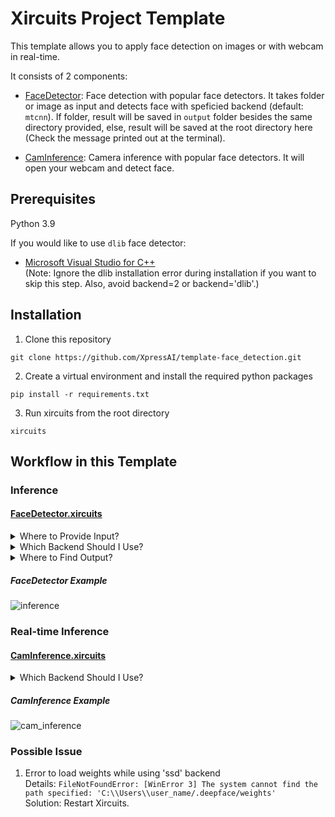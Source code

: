 # Xircuits Project Template

This template allows you to apply face detection on images or with webcam in real-time.

It consists of 2 components:

- [FaceDetector](/xai_components/xai_face_detection/detector.py#L54): Face detection with popular face detectors. It takes folder or image as input and detects face with speficied backend (default: `mtcnn`). If folder, result will be saved in `output` folder besides the same directory provided, else, result will be saved at the root directory here (Check the message printed out at the terminal).

- [CamInference](/xai_components/xai_face_detection/detector.py#L195): Camera inference with popular face detectors. It will open your webcam and detect face.

## Prerequisites

Python 3.9

If you would like to use `dlib` face detector: <br>
- [Microsoft Visual Studio for C++](https://visualstudio.microsoft.com/thank-you-for-downloading-visual-studio-for-cplusplus/?sku=Community&rel=16&rid=30005) <br>
(Note: Ignore the dlib installation error during installation if you want to skip this step. Also, avoid backend=2 or backend='dlib'.)

## Installation

1. Clone this repository

```
git clone https://github.com/XpressAI/template-face_detection.git
```

2. Create a virtual environment and install the required python packages

```
pip install -r requirements.txt
```

3. Run xircuits from the root directory

```
xircuits
```

## Workflow in this Template

### Inference

#### [FaceDetector.xircuits](/xircuits-workflows/FaceDetector.xircuits)

<details>
<summary>Where to Provide Input?</summary>

Input is taken by `img_path` of Component `FaceDetector`. Check out the [example](#facedetector-example) below.

You may provide folder or image file as input. Relative path or absolute path both are accepted (Noted that your folder in path should be separated by `/`).

</details>

<details>
<summary>Which Backend Should I Use?</summary>

`RetinaFace` and `MTCNN` seems to overperform in detection but they are much slower. If the speed of your pipeline is more important, then you should use `opencv`, `ssd` or `mediapipe`. On the other hand, if you consider the accuracy, then you should use `retinaface`, `mtcnn` or `dlib`.

Recommended for inference: `retinaface`, `mtcnn` or `dlib`.

Available backend:
- 0 - opencv
- 1 - ssd
- 2 - dlib
- 3 - mtcnn
- 4 - retinaface
- 5 - mediapipe

</details>

<details>
<summary>Where to Find Output?</summary>

If your input is folder, the output folder will be located besides your input folder. \
Example:
- Input: `resource/sample`
- Output: `resource/output/sample`

If your input is image file, the output will be located in this github root directory (the same directory as this README) at `output.jpg` and `output.txt`.

</details>

##### FaceDetector Example

![inference](/resource/image/inference.gif)

### Real-time Inference

#### [CamInference.xircuits](/xircuits-workflows/CamInference.xircuits)

<details>
<summary>Which Backend Should I Use?</summary>

Recommended for real-time inference: `opencv`, `ssd` or `mediapipe`.

Available backend:
- 0 - opencv
- 1 - ssd
- 2 - dlib
- 3 - mtcnn
- 4 - retinaface
- 5 - mediapipe

</details>

##### CamInference Example

![cam_inference](/resource/image/cam_inference.gif)


### Possible Issue
1. Error to load weights while using 'ssd' backend <br>
Details: `FileNotFoundError: [WinError 3] The system cannot find the path specified: 'C:\\Users\\user_name/.deepface/weights'` <br>
Solution: Restart Xircuits.


